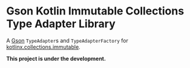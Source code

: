 # Gson Kotlin Immutable Collections Type Adapter Library

A [Gson](https://github.com/google/gson) `TypeAdapter`s and `TypeAdapterFactory` for [kotlinx.collections.immutable](https://github.com/Kotlin/kotlinx.collections.immutable).

**This project is under the development.**

